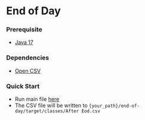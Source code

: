 # End of Day

### Prerequisite
* [Java 17](https://openjdk.org/projects/jdk/17/)

### Dependencies
* [Open CSV](https://mvnrepository.com/artifact/com.opencsv/opencsv/5.6)

### Quick Start
* Run main file [here](https://github.com/ryanmuhammad/end-of-day/blob/master/src/main/java/id/co/alamisharia/EndOfDay.java#L20)
* The CSV file will be written to `{your_path}/end-of-day/target/classes/After Eod.csv`

